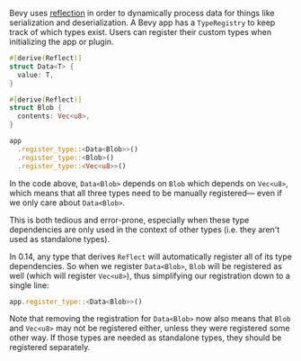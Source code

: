 Bevy uses [reflection](https://docs.rs/bevy_reflect/latest/bevy_reflect/) in order to dynamically process data for things like serialization and deserialization.
A Bevy app has a `TypeRegistry` to keep track of which types exist.
Users can register their custom types when initializing the app or plugin.

```rust
#[derive(Reflect)]
struct Data<T> {
  value: T,
}

#[derive(Reflect)]
struct Blob {
  contents: Vec<u8>,
}

app
  .register_type::<Data<Blob>>()
  .register_type::<Blob>()
  .register_type::<Vec<u8>>()
```

In the code above, `Data<Blob>` depends on `Blob` which depends on `Vec<u8>`,
which means that all three types need to be manually registered—
even if we only care about `Data<Blob>`.

This is both tedious and error-prone, especially when these type dependencies are only
used in the context of other types (i.e. they aren't used as standalone types).

In 0.14, any type that derives `Reflect` will automatically register all of its type dependencies.
So when we register `Data<Blob>`, `Blob` will be registered as well (which will register `Vec<u8>`),
thus simplifying our registration down to a single line:

```rust
app.register_type::<Data<Blob>>()
```

Note that removing the registration for `Data<Blob>` now also means that `Blob` and `Vec<u8>` may
not be registered either, unless they were registered some other way.
If those types are needed as standalone types, they should be registered separately.
